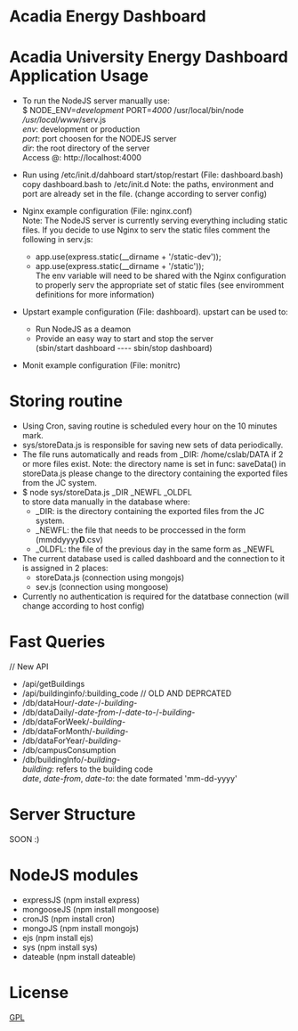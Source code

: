Acadia Energy Dashboard
=======================
Acadia University Energy Dashboard Application
Usage
=====
  - To run the NodeJS server manually use:<br/> 
      $ NODE_ENV=<i>development</i> PORT=<i>4000</i> /usr/local/bin/node <i>/usr/local/www</i>/serv.js <br/>
      <i>env</i>: development or production <br/>
      <i>port</i>: port choosen for the NODEJS server <br/>
      <i>dir</i>: the root directory of the server <br/>
    Access @: http://localhost:4000

  - Run using /etc/init.d/dahboard start/stop/restart (File: dashboard.bash)
    copy dashboard.bash to /etc/init.d 
    Note: the paths, environment and port are already set in the file. (change according to server config) 

  - Nginx example configuration (File: nginx.conf)<br/>
    Note: The NodeJS server is currently serving everything including static files. If you decide to use Nginx to serv      the static files comment the following in serv.js: <br/>
      - app.use(express.static(__dirname + '/static-dev')); <br/>
      - app.use(express.static(__dirname + '/static'));<br/>
    The env variable will need to be shared with the Nginx configuration to properly serv the appropriate set of static     files (see enviromment definitions for more information) <br/>

  - Upstart example configuration (File: dashboard). upstart can be used to:
    - Run NodeJS as a deamon<br/>
    - Provide an easy way to start and stop the server<br/>
      (sbin/start dashboard ---- sbin/stop dashboard)<br/>

  - Monit example configuration (File: monitrc)

Storing routine
===============
  - Using Cron, saving routine is scheduled every hour on the 10 minutes mark. 
  - sys/storeData.js is responsible for saving new sets of data periodically.
  - The file runs automatically and reads from _DIR: /home/cslab/DATA if 2 or more files exist.
    Note: the directory name is set in func: saveData() in storeData.js please change to the directory containing the       exported files from the JC system. 
  - $ node sys/storeData.js _DIR _NEWFL _OLDFL<br/>
    to store data manually in the database where:
    - _DIR: is the directory containing the exported files from the JC system.
    - _NEWFL: the file that needs to be proccessed in the form (mmddyyyy<b>D</b>.csv)
    - _OLDFL: the file of the previous day in the same form as _NEWFL
  - The current database used is called dashboard and the connection to it is assigned in 2 places:
    - storeData.js (connection using mongojs)
    - sev.js (connection using mongoose) 
  - Currently no authentication is required for the datatbase connection (will change according to host config)

Fast Queries
============
// New API 
  - /api/getBuildings
  - /api/buildinginfo/:building_code
// OLD AND DEPRCATED
  - /db/dataHour/-<i>date</i>-/-<i>building</i>-
  - /db/dataDaily/-<i>date-from</i>-/-<i>date-to</i>-/-<i>building</i>-
  - /db/dataForWeek/-<i>building</i>-
  - /db/dataForMonth/-<i>building</i>-
  - /db/dataForYear/-<i>building</i>-
  - /db/campusConsumption <br/>
  - /db/buildingInfo/-<i>building</i>-<br/>
  <i>building</i>: refers to the building code<br/>
  <i>date</i>, <i>date-from</i>, <i>date-to</i>: the date formated 'mm-dd-yyyy'

Server Structure
================
  SOON :)

NodeJS modules
==============
  - expressJS (npm install express)<br/>
  - mongooseJS (npm install mongoose)<br/>
  - cronJS (npm install cron)<br/>
  - mongoJS (npm install mongojs)<br/>
  - ejs (npm install ejs)<br/>
  - sys (npm install sys)<br/>
  - dateable (npm install dateable)<br/>

License
=======
  <a href="http://www.gnu.org/licenses/gpl.txt">GPL</a> 
